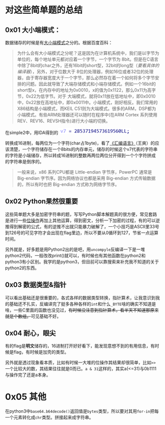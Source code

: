 # 对这些简单题的总结

## 0x01 大小端模式：

数据储存的时候是有[大小端模式]([https://baike.baidu.com/item/%E5%A4%A7%E5%B0%8F%E7%AB%AF%E6%A8%A1%E5%BC%8F/6750542?fr=aladdin#1](https://baike.baidu.com/item/大小端模式/6750542?fr=aladdin#1))之分的。根据百度百科：

> 为什么会有大小端模式之分呢？这是因为在计算机系统中，我们是以字节为单位的，每个地址单元都对应着一个字节，一个字节为 8bit。但是在C语言中除了8bit的char之外，还有16bit的short型，32bit的long型（*要看具体的编译器*），另外，对于位数大于 8位的处理器，例如16位或者32位的处理器，由于寄存器宽度大于一个字节，那么必然存在着一个如何将多个字节安排的问题。因此就导致了大端存储模式和小端存储模式。例如一个16bit的short型x，在内存中的地址为0x0010，x的值为0x1122，那么0x11为高字节，0x22为低字节。对于 大端模式，就将0x11放在低地址中，即0x0010中，0x22放在高地址中，即0x0011中。小端模式，刚好相反。我们常用的X86结构是小端模式，而KEIL C51则为大端模式。很多的ARM，DSP都为小端模式。有些ARM处理器还可以随时在程序中(在ARM Cortex 系列使用REV、REV16、REVSH指令)进行大小端的切换。

在simple2中，用IDA得到的![key](./simple2_key.png)

转换成16进制，每两位为一个字符(char占1byte)，看了[《汇编语言》](https://book.douban.com/subject/25726019/)（王爽）的应该清楚，一个字符储存在一个8bits的内存单元，储存的时候这个v7代表的字符串的字符是小端储存，所以转成16进制的整数再两位两位分开得到一个个字符拼成的字符串是倒序的。

> 一般来说，x86 系列CPU都是 Little-endian 字节序，PowerPC 通常是 Big-endian 字节序。因为网络协议也都是采用 Big-endian 方式传输数据的，所以有时也把 Big-endian 方式称为网络字节序。

## 0x02 Python果然很重要

这些简单题大多是加密字符串的题，写写Python脚本解题真的很方便，常见套路是进行一些[位操作](https://www.luogu.org/blog/chengni5673/er-jin-zhi-yu-wei-yun-suan)再加上其他运算，得到密文，分析一下加密的过程，有的可以逆推得到解密的公式，有的逆推不出就只能暴力破解了，一个小技巧是ASCII里33号到126号的可见字符才会出现在flag里边，所以不要从0循环到127，节省一点运算时间。

另外就是，好多题是用Python2出的是吧，用`uncompyle`反编译一下是一堆python2代码，一般改改print()就可以，有时候也有其他函数在python2和python3有小区别。我学的是python3，但目前可以靠搜索来补充我不知道的关于python2的东西。

## 0x03 数据类型&指针

可以看出基础还是很重要的，各式各样的数据类型转换，指针算术，让我意识到我的基础还不扎实，反编译完了挺多各种各样的`int`和什么`_BYTE`啥的确实不知道是啥，一些C里面的函数也没见过，~~有时候没注意到指针算术，看半天不知道那原来就是个数组。~~可见基础不好。

## 0x04 耐心，眼尖

有的flag是**明文**储存的，16进制打开好好看下，能发现意想不到的有用信息，有时候是flag，有时候是加壳的类型。

另外就是透过现象看本质，比如有时候一大堆的位操作其结果却很简单，比如`>>`一个比较大的数，其结果往往就是0而已。`a & 31`这样的，其实a(<=31)与0b1111与操作完了还是a本身。

# 0x05 其他

在python3中`base64.b64decode()`返回值是`bytes`类型，所以要对其用`for-in`把每一个元素转化成`chr`类型。拼接起来成字符串。